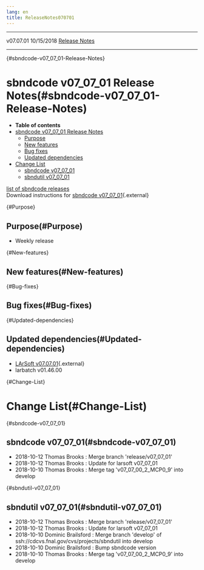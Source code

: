 ```yaml
---
lang: en
title: ReleaseNotes070701
---
```


  ----------- ------------ -- -- ------------------------------------------------------
  v07.07.01   10/15/2018         [Release Notes](ReleaseNotes070701.html)
  ----------- ------------ -- -- ------------------------------------------------------

{#sbndcode-v07_07_01-Release-Notes}

sbndcode v07\_07\_01 Release Notes(#sbndcode-v07_07_01-Release-Notes)
======================================================================================

-   **Table of contents**
-   [sbndcode v07\_07\_01 Release
    Notes](#sbndcode-v07_07_01-Release-Notes)
    -   [Purpose](#Purpose)
    -   [New features](#New-features)
    -   [Bug fixes](#Bug-fixes)
    -   [Updated dependencies](#Updated-dependencies)
-   [Change List](#Change-List)
    -   [sbndcode v07\_07\_01](#sbndcode-v07_07_01)
    -   [sbndutil v07\_07\_01](#sbndutil-v07_07_01)

[list of sbndcode
releases](List_of_SBND_code_releases.html)\
Download instructions for [sbndcode
v07\_07\_01](http://scisoft.fnal.gov/scisoft/bundles/sbnd/v07_07_01/sbndcode-v07_07_01.html){.external}

{#Purpose}

Purpose(#Purpose)
----------------------------------

-   Weekly release

{#New-features}

New features(#New-features)
--------------------------------------------

{#Bug-fixes}

Bug fixes(#Bug-fixes)
--------------------------------------

{#Updated-dependencies}

Updated dependencies(#Updated-dependencies)
------------------------------------------------------------

-   [LArSoft
    v07.07.01](https://cdcvs.fnal.gov/redmine/projects/larsoft/wiki/ReleaseNotes070701){.external}
-   larbatch v01.46.00

{#Change-List}

Change List(#Change-List)
==========================================

{#sbndcode-v07_07_01}

sbndcode v07\_07\_01(#sbndcode-v07_07_01)
----------------------------------------------------------

-   2018-10-12 Thomas Brooks : Merge branch \'release/v07\_07\_01\'
-   2018-10-12 Thomas Brooks : Update for larsoft v07\_07\_01
-   2018-10-10 Thomas Brooks : Merge tag \'v07\_07\_00\_2\_MCP0\_9\'
    into develop

{#sbndutil-v07_07_01}

sbndutil v07\_07\_01(#sbndutil-v07_07_01)
----------------------------------------------------------

-   2018-10-12 Thomas Brooks : Merge branch \'release/v07\_07\_01\'
-   2018-10-12 Thomas Brooks : Update for larsoft v07\_07\_01
-   2018-10-10 Dominic Brailsford : Merge branch \'develop\' of
    ssh://cdcvs.fnal.gov/cvs/projects/sbndutil into develop
-   2018-10-10 Dominic Brailsford : Bump sbndcode version
-   2018-10-10 Thomas Brooks : Merge tag \'v07\_07\_00\_2\_MCP0\_9\'
    into develop
